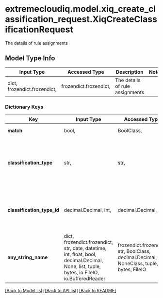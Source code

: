 # extremecloudiq.model.xiq_create_classification_request.XiqCreateClassificationRequest

The details of rule assignments

## Model Type Info
Input Type | Accessed Type | Description | Notes
------------ | ------------- | ------------- | -------------
dict, frozendict.frozendict,  | frozendict.frozendict,  | The details of rule assignments | 

### Dictionary Keys
Key | Input Type | Accessed Type | Description | Notes
------------ | ------------- | ------------- | ------------- | -------------
**match** | bool,  | BoolClass,  | Contains or not contains | 
**classification_type** | str,  | str,  | Classification type | must be one of ["CLASSIFICATION_TYPE_UNSPECIFIED", "CLASSIFICATION_TYPE_LOCATION", "CLASSIFICATION_TYPE_CLOUD_CONFIG_GROUP", "CLASSIFICATION_TYPE_IP_ADDRESS", "CLASSIFICATION_TYPE_IP_SUBNET", "CLASSIFICATION_TYPE_IP_RANGE", "UNRECOGNIZED", ] 
**classification_type_id** | decimal.Decimal, int,  | decimal.Decimal,  | The ID of location, cloud config group, IP address, IP subnet or IP range. | value must be a 64 bit integer
**any_string_name** | dict, frozendict.frozendict, str, date, datetime, int, float, bool, decimal.Decimal, None, list, tuple, bytes, io.FileIO, io.BufferedReader | frozendict.frozendict, str, BoolClass, decimal.Decimal, NoneClass, tuple, bytes, FileIO | any string name can be used but the value must be the correct type | [optional]

[[Back to Model list]](../../README.md#documentation-for-models) [[Back to API list]](../../README.md#documentation-for-api-endpoints) [[Back to README]](../../README.md)

